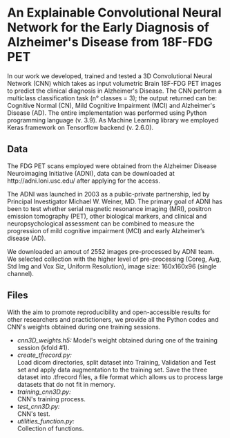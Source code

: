 <h1> An Explainable Convolutional Neural Network for the Early Diagnosis of Alzheimer's Disease from 18F-FDG PET </h1>

In our work we developed, trained and tested a 3D Convolutional Neural Network (CNN) which takes as input volumetric Brain 18F-FDG PET images to predict the clinical diagnosis in Alzheimer's Disease. The CNN perform a multiclass classification task (n° classes = 3); the output returned can be: Cognitive Normal (CN), Mild Cognitive Impairment (MCI) and Alzheimer's Disease (AD).
The entire implementation was performed using Python programming language (v. 3.9). As Machine Learning library we employed Keras framework on Tensorflow backend (v. 2.6.0).

<h2> Data </h2> 
The FDG PET scans employed were obtained from the Alzheimer Disease Neuroimaging Initiative (ADNI), data can be downloaded at http://adni.loni.usc.edu/ after applying for the access.

The ADNI was launched in 2003 as a public-private partnership, led by Principal Investigator Michael W. Weiner, MD. The primary goal of ADNI has been to test whether serial magnetic resonance imaging (MRI), positron emission tomography (PET), other biological markers, and clinical and neuropsychological assessment can be combined to measure the progression of mild cognitive impairment (MCI) and early Alzheimer’s disease (AD).

We downloaded an amout of 2552 images pre-processed by ADNI team. We selected collection with the higher level of pre-processing (Coreg, Avg, Std Img and Vox Siz, Uniform Resolution), image size: 160x160x96 (single channel).

<h2> Files </h2> 
With the aim to promote reproducibility and open-accessible results for other researchers and practictioners, we provide all the Python codes and CNN's weights obtained during one training sessions.
<ul>
  <li><em>cnn3D_weights.h5:</em> Model's weight obtained during one of the training session (kfold #1).</li>
  <li><em>create_tfrecord.py:</em></li> Load dicom directories, split dataset into Training, Validation and Test set and apply data augmentation to the training set. Save the three dataset into .tfrecord files, a file format which allows us to process large datasets that do not fit in memory.
  <li><em>training_cnn3D.py:</em></li> CNN's training process.
  <li><em>test_cnn3D.py:</em></li> CNN's test.
  <li><em>utilities_function.py:</em></li> Collection of functions. 
</ul>
